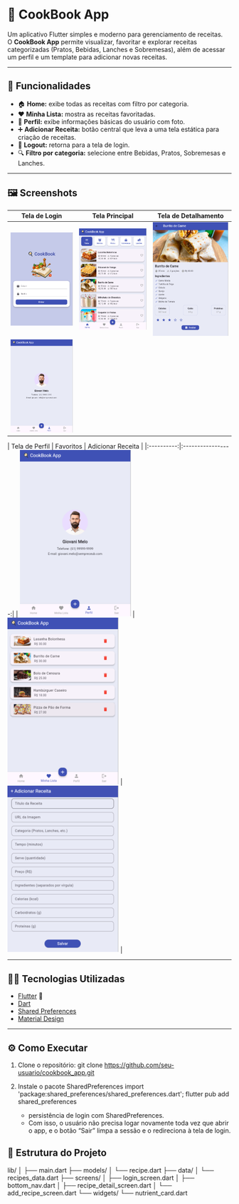 # 🍳 CookBook App

Um aplicativo Flutter simples e moderno para gerenciamento de receitas.  
O **CookBook App** permite visualizar, favoritar e explorar receitas categorizadas (Pratos, Bebidas, Lanches e Sobremesas), além de acessar um perfil e um template para adicionar novas receitas.

---

## 🚀 **Funcionalidades**

- 🏠 **Home:** exibe todas as receitas com filtro por categoria.  
- ❤️ **Minha Lista:** mostra as receitas favoritadas.  
- 👤 **Perfil:** exibe informações básicas do usuário com foto.  
- ➕ **Adicionar Receita:** botão central que leva a uma tela estática para criação de receitas.  
- 🚪 **Logout:** retorna para a tela de login.  
- 🔍 **Filtro por categoria:** selecione entre Bebidas, Pratos, Sobremesas e Lanches.  

---

## 🖼️ **Screenshots**

| Tela de Login | Tela Principal | Tela de Detalhamento |
|:--------------:|:---------------:|:---------------:|
| <img src="screenshots/login.png" width="250"/> | <img src="screenshots/home.png" width="250"/> | <img src="screenshots/details.png" width="250"/> 
| <img src="screenshots/profile.png" width="250"/> |

| Tela de Perfil | Favoritos | Adicionar Receita |
|:----------:|:-----------------:|
| <img src="screenshots/profile.png" width="250"/> | <img src="screenshots/favorites.png" width="250"/> | <img src="screenshots/add_recipe.png" width="250"/> |

---

## 🧑‍💻 **Tecnologias Utilizadas**

- [Flutter](https://flutter.dev/) 💙  
- [Dart](https://dart.dev/)  
- [Shared Preferences](https://pub.dev/packages/shared_preferences)  
- [Material Design](https://m3.material.io/)

---

## ⚙️ **Como Executar**

1. Clone o repositório:
   git clone https://github.com/seu-usuario/cookbook_app.git
   
2. Instale o pacote SharedPreferences
   import 'package:shared_preferences/shared_preferences.dart';
   flutter pub add shared_preferences  
    - persistência de login com SharedPreferences.
    - Com isso, o usuário não precisa logar novamente toda vez que abrir o app, e o botão “Sair” limpa a sessão e o redireciona à tela de login.


## 🧠 Estrutura do Projeto
lib/
│
├── main.dart
├── models/
│   └── recipe.dart
├── data/
│   └── recipes_data.dart
├── screens/
│   ├── login_screen.dart
│   ├── bottom_nav.dart
│   ├── recipe_detail_screen.dart
│   └── add_recipe_screen.dart
└── widgets/
    └── nutrient_card.dart

